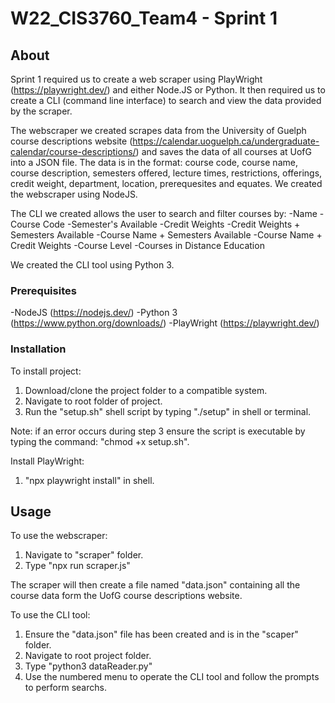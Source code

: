 # W22_CIS3760_Team4 - Sprint 1

<!-- ABOUT SECTION -->
## About 

Sprint 1 required us to create a web scraper using PlayWright (https://playwright.dev/) and either Node.JS or Python. 
It then required us to create a CLI (command line interface) to search and view the data provided by the scraper.

The webscraper we created scrapes data from the University of Guelph course descriptions website (https://calendar.uoguelph.ca/undergraduate-calendar/course-descriptions/)
and saves the data of all courses at UofG into a JSON file. The data is in the format: course code, course name, course description, semesters offered, lecture times, 
restrictions, offerings, credit weight, department, location, prerequesites and equates. We created the webscraper using NodeJS.

The CLI we created allows the user to search and filter courses by:
-Name
-Course Code
-Semester's Available
-Credit Weights
-Credit Weights + Semesters Available
-Course Name + Semesters Available
-Course Name + Credit Weights
-Course Level
-Courses in Distance Education

We created the CLI tool using Python 3.

### Prerequisites

-NodeJS (https://nodejs.dev/)
-Python 3 (https://www.python.org/downloads/)
-PlayWright (https://playwright.dev/)

### Installation

To install project:
1. Download/clone the project folder to a compatible system.
2. Navigate to root folder of project. 
3. Run the "setup.sh" shell script by typing "./setup" in shell or terminal.

Note: if an error occurs during step 3 ensure the script is executable by typing the command:
"chmod +x setup.sh".



Install PlayWright:
1. "npx playwright install" in shell.


## Usage

To use the webscraper:

1. Navigate to "scraper" folder.
2. Type "npx run scraper.js"

The scraper will then create a file named "data.json" containing all the 
course data form the UofG course descriptions website.

To use the CLI tool:

1. Ensure the "data.json" file has been created and is in the "scaper" folder.
2. Navigate to root project folder.
3. Type "python3 dataReader.py"
4. Use the numbered menu to operate the CLI tool and follow the prompts to perform searchs.









